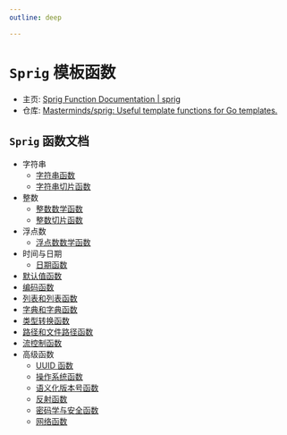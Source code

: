 ```yaml
---
outline: deep

---
```


# `Sprig` 模板函数

* 主页: [Sprig Function Documentation | sprig](http://masterminds.github.io/sprig/)
* 仓库: [Masterminds/sprig: Useful template functions for Go templates.](https://github.com/Masterminds/sprig)

## `Sprig` 函数文档

- 字符串
  - [字符串函数](./strings.md)
  - [字符串切片函数](./string-slice.md)
- 整数
  - [整数数学函数](./math.md)
  - [整数切片函数](./integer-slice.md)
- 浮点数
  - [浮点数数学函数](./mathf.md)
- 时间与日期
  - [日期函数](./date.md)
- [默认值函数](./defaults.md)
- [编码函数](./encoding.md)
- [列表和列表函数](./lists.md)
- [字典和字典函数](./dicts.md)
- [类型转换函数](./conversion.md)
- [路径和文件路径函数](./paths.md)
- [流控制函数](./flow-control.md)
- 高级函数
  - [UUID 函数](./uuid.md)
  - [操作系统函数](./os.md)
  - [语义化版本号函数](./semver.md)
  - [反射函数](./reflection.md)
  - [密码学与安全函数](./crypto.md)
  - [网络函数](./network.md)
